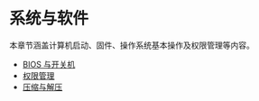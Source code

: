 # 系统与软件

本章节涵盖计算机启动、固件、操作系统基本操作及权限管理等内容。

- [BIOS 与开关机](boot-and-bios.md)
- [权限管理](permissions.md)
- [压缩与解压](compression.md)
